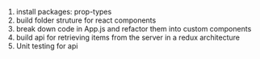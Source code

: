 1. install packages: prop-types
2. build folder struture for react components
3. break down code in App.js and refactor them into custom components
4. build api for retrieving items from the server in a redux architecture 
5. Unit testing for api 